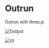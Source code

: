 # Outrun
Outrun with three.js

![Output](https://github.com/mohithingorani/Outrun/blob/master/images/Screenshot.png)

![UI](https://github.com/mohithingorani/Outrun/blob/master/images/UI.png)
